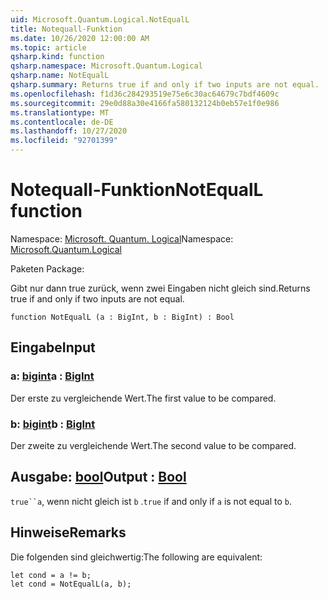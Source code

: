 ```yaml
---
uid: Microsoft.Quantum.Logical.NotEqualL
title: Notequall-Funktion
ms.date: 10/26/2020 12:00:00 AM
ms.topic: article
qsharp.kind: function
qsharp.namespace: Microsoft.Quantum.Logical
qsharp.name: NotEqualL
qsharp.summary: Returns true if and only if two inputs are not equal.
ms.openlocfilehash: f1d36c284293519e75e6c30ac64679c7bdf4609c
ms.sourcegitcommit: 29e0d88a30e4166fa580132124b0eb57e1f0e986
ms.translationtype: MT
ms.contentlocale: de-DE
ms.lasthandoff: 10/27/2020
ms.locfileid: "92701399"
---
```

# <a name="notequall-function"></a><span data-ttu-id="0516f-102">Notequall-Funktion</span><span class="sxs-lookup"><span data-stu-id="0516f-102">NotEqualL function</span></span>

<span data-ttu-id="0516f-103">Namespace: [Microsoft. Quantum. Logical](xref:Microsoft.Quantum.Logical)</span><span class="sxs-lookup"><span data-stu-id="0516f-103">Namespace: [Microsoft.Quantum.Logical](xref:Microsoft.Quantum.Logical)</span></span>

<span data-ttu-id="0516f-104">Paketen [](https://nuget.org/packages/)</span><span class="sxs-lookup"><span data-stu-id="0516f-104">Package: [](https://nuget.org/packages/)</span></span>


<span data-ttu-id="0516f-105">Gibt nur dann true zurück, wenn zwei Eingaben nicht gleich sind.</span><span class="sxs-lookup"><span data-stu-id="0516f-105">Returns true if and only if two inputs are not equal.</span></span>

```qsharp
function NotEqualL (a : BigInt, b : BigInt) : Bool
```


## <a name="input"></a><span data-ttu-id="0516f-106">Eingabe</span><span class="sxs-lookup"><span data-stu-id="0516f-106">Input</span></span>

### <a name="a--bigint"></a><span data-ttu-id="0516f-107">a: [bigint](xref:microsoft.quantum.lang-ref.bigint)</span><span class="sxs-lookup"><span data-stu-id="0516f-107">a : [BigInt](xref:microsoft.quantum.lang-ref.bigint)</span></span>

<span data-ttu-id="0516f-108">Der erste zu vergleichende Wert.</span><span class="sxs-lookup"><span data-stu-id="0516f-108">The first value to be compared.</span></span>


### <a name="b--bigint"></a><span data-ttu-id="0516f-109">b: [bigint](xref:microsoft.quantum.lang-ref.bigint)</span><span class="sxs-lookup"><span data-stu-id="0516f-109">b : [BigInt](xref:microsoft.quantum.lang-ref.bigint)</span></span>

<span data-ttu-id="0516f-110">Der zweite zu vergleichende Wert.</span><span class="sxs-lookup"><span data-stu-id="0516f-110">The second value to be compared.</span></span>



## <a name="output--bool"></a><span data-ttu-id="0516f-111">Ausgabe: [bool](xref:microsoft.quantum.lang-ref.bool)</span><span class="sxs-lookup"><span data-stu-id="0516f-111">Output : [Bool](xref:microsoft.quantum.lang-ref.bool)</span></span>

<span data-ttu-id="0516f-112">`true``a`, wenn nicht gleich ist `b` .</span><span class="sxs-lookup"><span data-stu-id="0516f-112">`true` if and only if `a` is not equal to `b`.</span></span>

## <a name="remarks"></a><span data-ttu-id="0516f-113">Hinweise</span><span class="sxs-lookup"><span data-stu-id="0516f-113">Remarks</span></span>

<span data-ttu-id="0516f-114">Die folgenden sind gleichwertig:</span><span class="sxs-lookup"><span data-stu-id="0516f-114">The following are equivalent:</span></span>

```Q#
let cond = a != b;
let cond = NotEqualL(a, b);
```